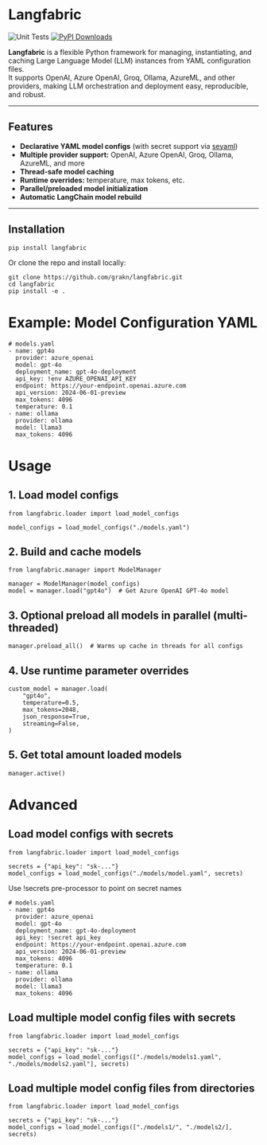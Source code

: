 # Langfabric

![Unit Tests](https://github.com/grakn/langfabric/actions/workflows/test.yml/badge.svg?branch=main)
[![PyPI Downloads](https://static.pepy.tech/badge/langfabric)](https://pepy.tech/projects/langfabric)

**Langfabric** is a flexible Python framework for managing, instantiating, and caching Large Language Model (LLM) instances from YAML configuration files.  
It supports OpenAI, Azure OpenAI, Groq, Ollama, AzureML, and other providers, making LLM orchestration and deployment easy, reproducible, and robust.

---

## Features

- **Declarative YAML model configs** (with secret support via [seyaml](https://github.com/grakn/seyaml))
- **Multiple provider support:** OpenAI, Azure OpenAI, Groq, Ollama, AzureML, and more
- **Thread-safe model caching**
- **Runtime overrides:** temperature, max tokens, etc.
- **Parallel/preloaded model initialization**
- **Automatic LangChain model rebuild**

---

## Installation

```
pip install langfabric
```

Or clone the repo and install locally:

```
git clone https://github.com/grakn/langfabric.git
cd langfabric
pip install -e .
```

# Example: Model Configuration YAML

```
# models.yaml
- name: gpt4o
  provider: azure_openai
  model: gpt-4o
  deployment_name: gpt-4o-deployment
  api_key: !env AZURE_OPENAI_API_KEY
  endpoint: https://your-endpoint.openai.azure.com
  api_version: 2024-06-01-preview
  max_tokens: 4096
  temperature: 0.1
- name: ollama
  provider: ollama
  model: llama3
  max_tokens: 4096
```

# Usage

## 1. Load model configs

```
from langfabric.loader import load_model_configs

model_configs = load_model_configs("./models.yaml")
```

## 2. Build and cache models
```
from langfabric.manager import ModelManager

manager = ModelManager(model_configs)
model = manager.load("gpt4o")  # Get Azure OpenAI GPT-4o model
```

## 3. Optional preload all models in parallel (multi-threaded)
```
manager.preload_all()  # Warms up cache in threads for all configs
```

## 4. Use runtime parameter overrides
```
custom_model = manager.load(
    "gpt4o",
    temperature=0.5,
    max_tokens=2048,
    json_response=True,
    streaming=False,
)
```

## 5. Get total amount loaded models
```
manager.active()
```

# Advanced

## Load model configs with secrets

```
from langfabric.loader import load_model_configs

secrets = {"api_key": "sk-..."}
model_configs = load_model_configs("./models/model.yaml", secrets)
```

Use !secrets pre-processor to point on secret names

```
# models.yaml
- name: gpt4o
  provider: azure_openai
  model: gpt-4o
  deployment_name: gpt-4o-deployment
  api_key: !secret api_key
  endpoint: https://your-endpoint.openai.azure.com
  api_version: 2024-06-01-preview
  max_tokens: 4096
  temperature: 0.1
- name: ollama
  provider: ollama
  model: llama3
  max_tokens: 4096
```

## Load multiple model config files with secrets

```
from langfabric.loader import load_model_configs

secrets = {"api_key": "sk-..."}
model_configs = load_model_configs(["./models/models1.yaml", "./models/models2.yaml"], secrets)
```

## Load multiple model config files from directories

```
from langfabric.loader import load_model_configs

secrets = {"api_key": "sk-..."}
model_configs = load_model_configs(["./models1/", "./models2/], secrets)
```
